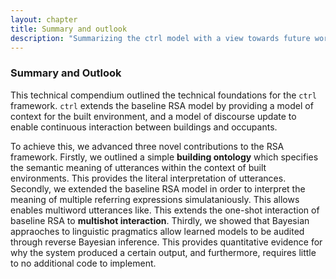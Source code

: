 ```yaml
---
layout: chapter
title: Summary and outlook
description: "Summarizing the ctrl model with a view towards future work"
---
```


### Summary and Outlook

This technical compendium outlined the technical foundations for the `ctrl` framework. `ctrl` extends the baseline RSA model by providing a model of context for the built environment, and a model of discourse update to enable continuous interaction between buildings and occupants. 

To achieve this, we advanced three novel contributions to the RSA framework. Firstly, we outlined a simple **building ontology** which specifies the semantic meaning of utterances within the context of built environments. This provides the literal interpretation of utterances. Secondly, we extended the baseline RSA model in order to interpret the meaning of multiple referring expressions simulataniously. This allows enables multiword utterances like. This extends the one-shot interaction of baseline RSA to **multishot interaction**. Thirdly, we showed that Bayesian appraoches to linguistic pragmatics allow learned models to be audited through reverse Bayesian inference. This provides quantitative evidence for why the system produced a certain output, and furthermore, requires little to no additional code to implement.